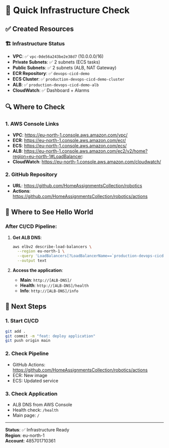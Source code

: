 # 🚀 Quick Infrastructure Check

## ✅ Created Resources

### 🏗️ Infrastructure Status
- **VPC**: ✅ `vpc-0de56a243be2e38d7` (10.0.0.0/16)
- **Private Subnets**: ✅ 2 subnets (ECS tasks)
- **Public Subnets**: ✅ 2 subnets (ALB, NAT Gateway)
- **ECR Repository**: ✅ `devops-cicd-demo`
- **ECS Cluster**: ✅ `production-devops-cicd-demo-cluster`
- **ALB**: ✅ `production-devops-cicd-demo-alb`
- **CloudWatch**: ✅ Dashboard + Alarms

## 🔍 Where to Check

### 1. AWS Console Links
- **VPC**: https://eu-north-1.console.aws.amazon.com/vpc/
- **ECR**: https://eu-north-1.console.aws.amazon.com/ecr/
- **ECS**: https://eu-north-1.console.aws.amazon.com/ecs/
- **ALB**: https://eu-north-1.console.aws.amazon.com/ec2/v2/home?region=eu-north-1#LoadBalancer:
- **CloudWatch**: https://eu-north-1.console.aws.amazon.com/cloudwatch/

### 2. GitHub Repository
- **URL**: https://github.com/HomeAssignmentsCollection/robotics
- **Actions**: https://github.com/HomeAssignmentsCollection/robotics/actions

## 🎯 Where to See Hello World

### After CI/CD Pipeline:
1. **Get ALB DNS**:
   ```bash
   aws elbv2 describe-load-balancers \
     --region eu-north-1 \
     --query 'LoadBalancers[?LoadBalancerName==`production-devops-cicd-demo-alb`].DNSName' \
     --output text
   ```

2. **Access the application**:
   - **Main**: `http://[ALB-DNS]/`
   - **Health**: `http://[ALB-DNS]/health`
   - **Info**: `http://[ALB-DNS]/info`

## 🚀 Next Steps

### 1. Start CI/CD
```bash
git add .
git commit -m "feat: deploy application"
git push origin main
```

### 2. Check Pipeline
- GitHub Actions: https://github.com/HomeAssignmentsCollection/robotics/actions
- ECR: New image
- ECS: Updated service

### 3. Check Application
- ALB DNS from AWS Console
- Health check: `/health`
- Main page: `/`

---

**Status**: ✅ Infrastructure Ready  
**Region**: eu-north-1  
**Account**: 485701710361 